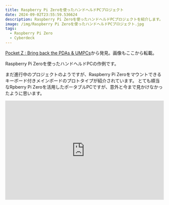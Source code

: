 ```yaml
---
title: Raspberry Pi Zeroを使ったハンドヘルドPCプロジェクト
date: 2024-09-02T23:55:59.536624
description: Raspberry Pi Zeroを使ったハンドヘルドPCプロジェクトを紹介します。
image: /img/Raspberry Pi Zeroを使ったハンドヘルドPCプロジェクト.jpg
tags:
  - Raspberry Pi Zero
  - Cyberdeck
---
```

[Pocket Z : Bring back the PDAs &amp; UMPCs](https://hackaday.io/project/196625-pocket-z-bring-back-the-pdas-amp-umpcs)から発見。画像もここから転載。

Raspberry Pi Zeroを使ったハンドヘルドPCの作例です。

まだ進行中のプロジェクトのようですが、Raspberry Pi Zeroをマウントできるキーボード付きメインボードのプロトタイプが紹介されています。
とても順当なRpberry Pi Zeroを活用したポータブルPCですが、意外と今まで見かけなかったように思います。



<iframe width="100%" height="315" src="https://www.youtube.com/embed/iCtSN3KF_E8" title="YouTube video player" frameborder="0" allow="accelerometer; autoplay; clipboard-write; encrypted-media; gyroscope; picture-in-picture" allowfullscreen></iframe>

